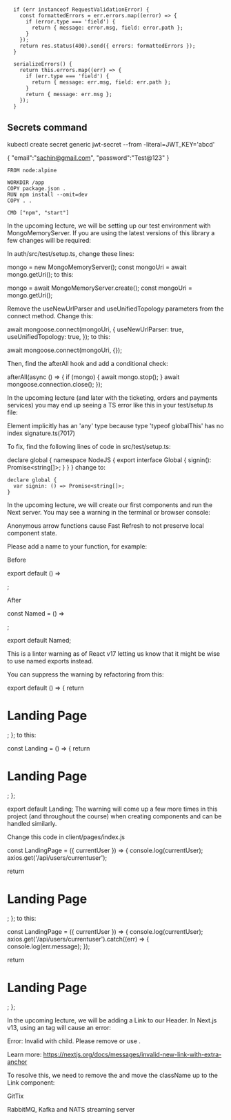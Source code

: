 ```


  if (err instanceof RequestValidationError) {
    const formattedErrors = err.errors.map((error) => {
      if (error.type === 'field') {
        return { message: error.msg, field: error.path };
      }
    });
    return res.status(400).send({ errors: formattedErrors });
  }

```

```
  serializeErrors() {
    return this.errors.map((err) => {
      if (err.type === 'field') {
        return { message: err.msg, field: err.path };
      }
      return { message: err.msg };
    });
  }
```

## Secrets command

kubectl create secret generic jwt-secret --from -literal=JWT_KEY='abcd'

{
"email":"sachin@gmail.com",
"password":"Test@123"
}

```
FROM node:alpine

WORKDIR /app
COPY package.json .
RUN npm install --omit=dev
COPY . .

CMD ["npm", "start"]
```


In the upcoming lecture, we will be setting up our test environment with MongoMemoryServer. If you are using the latest versions of this library a few changes will be required:

In auth/src/test/setup.ts, change these lines:

  mongo = new MongoMemoryServer();
  const mongoUri = await mongo.getUri();
to this:

  mongo = await MongoMemoryServer.create();
  const mongoUri = mongo.getUri();


Remove the useNewUrlParser and useUnifiedTopology parameters from the connect method. Change this:

  await mongoose.connect(mongoUri, {
    useNewUrlParser: true,
    useUnifiedTopology: true,
  });
to this:

  await mongoose.connect(mongoUri, {});


Then, find the afterAll hook and add a conditional check:

afterAll(async () => {
  if (mongo) {
    await mongo.stop();
  }
  await mongoose.connection.close();
});


In the upcoming lecture (and later with the ticketing, orders and payments services) you may end up seeing a TS error like this in your test/setup.ts file:

Element implicitly has an 'any' type because type 'typeof globalThis' has no index signature.ts(7017)

To fix, find the following lines of code in src/test/setup.ts:

declare global {
  namespace NodeJS {
    export interface Global {
      signin(): Promise<string[]>;
    }
  }
}
change to:

    declare global {
      var signin: () => Promise<string[]>;
    }



In the upcoming lecture, we will create our first components and run the Next server. You may see a warning in the terminal or browser console:

Anonymous arrow functions cause Fast Refresh to not preserve local component state.

Please add a name to your function, for example:

Before

export default () => <div />;

After

const Named = () => <div />;

export default Named;

This is a linter warning as of React v17 letting us know that it might be wise to use named exports instead.

You can suppress the warning by refactoring from this:

export default () => {
  return <h1>Landing Page</h1>;
};
to this:

const Landing = () => {
  return <h1>Landing Page</h1>;
};
 
export default Landing;
The warning will come up a few more times in this project (and throughout the course) when creating components and can be handled similarly.


Change this code in client/pages/index.js

const LandingPage = ({ currentUser }) => {
  console.log(currentUser);
  axios.get('/api/users/currentuser');
 
  return <h1>Landing Page</h1>;
};
to this:

const LandingPage = ({ currentUser }) => {
  console.log(currentUser);
  axios.get('/api/users/currentuser').catch((err) => {
    console.log(err.message);
  });
 
  return <h1>Landing Page</h1>;
};


In the upcoming lecture, we will be adding a Link to our Header. In Next.js v13, using an <a> tag will cause an error:

Error: Invalid <Link> with <a> child. Please remove <a> or use <Link legacyBehavior>.

Learn more: https://nextjs.org/docs/messages/invalid-new-link-with-extra-anchor

To resolve this, we need to remove the <a> and move the className up to the Link component:



<Link className="navbar-brand" href="/">
  GitTix
</Link>


RabbitMQ, Kafka and NATS streaming server